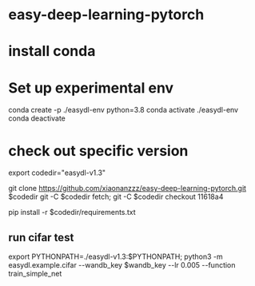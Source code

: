 # easy-deep-learning-pytorch

# install conda

# Set up experimental env
conda create -p ./easydl-env python=3.8
conda activate ./easydl-env
conda deactivate


# check out specific version
export codedir="easydl-v1.3"

git clone https://github.com/xiaonanzzz/easy-deep-learning-pytorch.git $codedir
git -C $codedir fetch; git -C $codedir checkout 11618a4


pip install -r $codedir/requirements.txt

## run cifar test
export PYTHONPATH=./easydl-v1.3:$PYTHONPATH;
python3 -m easydl.example.cifar --wandb_key $wandb_key --lr 0.005 --function train_simple_net

